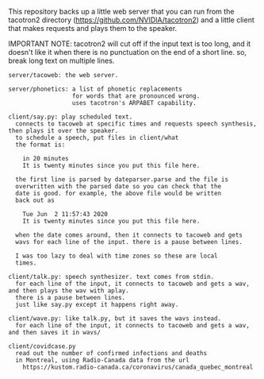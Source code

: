 This repository backs up a little web server that you can run
from the tacotron2 directory (https://github.com/NVIDIA/tacotron2)
and a little client that makes requests and plays them to the
speaker.

IMPORTANT NOTE: tacotron2 will cut off if the input text is too
  long, and it doesn't like it when there is no punctuation on
  the end of a short line. so, break long text on multiple lines.

```
server/tacoweb: the web server.

server/phonetics: a list of phonetic replacements
                  for words that are pronounced wrong.
                  uses tacotron's ARPABET capability.

client/say.py: play scheduled text.
  connects to tacoweb at specific times and requests speech synthesis, then plays it over the speaker.
  to schedule a speech, put files in client/what
  the format is:
    
    in 20 minutes
    It is twenty minutes since you put this file here.

  the first line is parsed by dateparser.parse and the file is
  overwritten with the parsed date so you can check that the
  date is good. for example, the above file would be written
  back out as

    Tue Jun  2 11:57:43 2020
    It is twenty minutes since you put this file here.

  when the date comes around, then it connects to tacoweb and gets
  wavs for each line of the input. there is a pause between lines.

  I was too lazy to deal with time zones so these are local
  times.

client/talk.py: speech synthesizer. text comes from stdin.
  for each line of the input, it connects to tacoweb and gets a wav, and then plays the wav with aplay.
  there is a pause between lines.
  just like say.py except it happens right away.

client/wave.py: like talk.py, but it saves the wavs instead.
  for each line of the input, it connects to tacoweb and gets a wav, and then saves it in wavs/

client/covidcase.py
  read out the number of confirmed infections and deaths
  in Montreal, using Radio-Canada data from the url
    https://kustom.radio-canada.ca/coronavirus/canada_quebec_montreal
```
